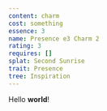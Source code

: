 ```yaml
---
content: charm
cost: something
essence: 3
name: Presence e3 Charm 2
rating: 3
requires: []
splat: Second Sunrise
trait: Presence
tree: Inspiration
---
```


Hello **world**!

